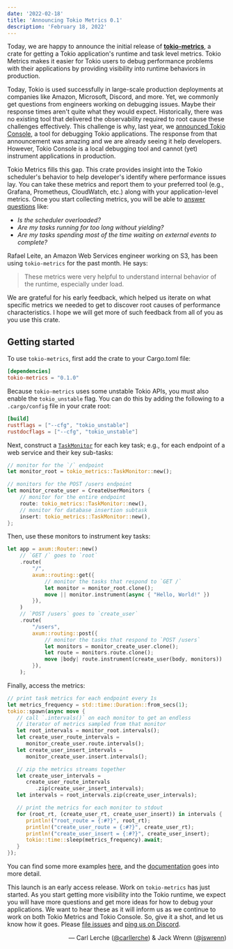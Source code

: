 ```yaml
---
date: '2022-02-18'
title: 'Announcing Tokio Metrics 0.1'
description: 'February 18, 2022'
---
```


Today, we are happy to announce the initial release of
[**tokio-metrics**][crates.io], a crate for getting a Tokio application's
runtime and task level metrics. Tokio Metrics makes it easier for Tokio users to
debug performance problems with their applications by providing visibility into
runtime behaviors in production.

[crates.io]: https://crates.io/crates/tokio-metrics

Today, Tokio is used successfully in large-scale production deployments at
companies like Amazon, Microsoft, Discord, and more. Yet, we commonly get
questions from engineers working on debugging issues. Maybe their response
times aren't quite what they would expect. Historically, there was no existing
tool that delivered the observability required to root cause these challenges
effectively. This challenge is why, last year, we [announced Tokio
Console][console-announcement], a tool for debugging Tokio applications. The
response from that announcement was amazing and we are already seeing it help
developers. However, Tokio Console is a local debugging tool and cannot (yet)
instrument applications in production.

[console-announcement]: ./2021-12-announcing-tokio-console

Tokio Metrics fills this gap. This crate provides insight into the Tokio
scheduler's behavior to help developer's identify where performance issues lay.
You can take these metrics and report them to your preferred tool (e.g.,
Grafana, Prometheus, CloudWatch, etc.) along with your application-level
metrics. Once you start collecting metrics, you will be able to [answer
questions] like:

- _Is the scheduler overloaded?_
- _Are my tasks running for too long without yielding?_
- _Are my tasks spending most of the time waiting on external events to
  complete?_

[answer questions]: https://docs.rs/tokio-metrics/0.1.0/tokio_metrics/struct.TaskMonitor.html#why-are-my-tasks-slow

Rafael Leite, an Amazon Web Services engineer working on S3, has been using
`tokio-metrics` for the past month. He says:

> These metrics were very helpful to understand internal behavior of the
> runtime, especially under load.

We are grateful for his early feedback, which helped us iterate on what
specific metrics we needed to get to discover root causes of performance
characteristics. I hope we will get more of such feedback from all of you as
you use this crate.

## Getting started

To use `tokio-metrics`, first add the crate to your Cargo.toml file:

```toml
[dependencies]
tokio-metrics = "0.1.0"
```

Because `tokio-metrics` uses some unstable Tokio APIs, you must also enable the
`tokio_unstable` flag. You can do this by adding the following to a
`.cargo/config` file in your crate root:

```toml
[build]
rustflags = ["--cfg", "tokio_unstable"]
rustdocflags = ["--cfg", "tokio_unstable"]
```

Next, construct a [`TaskMonitor`] for each key task; e.g., for each endpoint of
a web service and their key sub-tasks:

[`TaskMonitor`]: https://docs.rs/tokio-metrics/0.1.0/tokio_metrics/struct.TaskMonitor.html

```rust
// monitor for the `/` endpoint
let monitor_root = tokio_metrics::TaskMonitor::new();

// monitors for the POST /users endpoint
let monitor_create_user = CreateUserMonitors {
    // monitor for the entire endpoint
    route: tokio_metrics::TaskMonitor::new(),
    // monitor for database insertion subtask
    insert: tokio_metrics::TaskMonitor::new(),
};
```

Then, use these monitors to instrument key tasks:

```rust
let app = axum::Router::new()
    // `GET /` goes to `root`
    .route(
        "/",
        axum::routing::get({
            // monitor the tasks that respond to `GET /`
            let monitor = monitor_root.clone();
            move || monitor.instrument(async { "Hello, World!" })
        }),
    )
    // `POST /users` goes to `create_user`
    .route(
        "/users",
        axum::routing::post({
            // monitor the tasks that respond to `POST /users`
            let monitors = monitor_create_user.clone();
            let route = monitors.route.clone();
            move |body| route.instrument(create_user(body, monitors))
        }),
    );
```

Finally, access the metrics:

```rust
// print task metrics for each endpoint every 1s
let metrics_frequency = std::time::Duration::from_secs(1);
tokio::spawn(async move {
   // call `.intervals()` on each monitor to get an endless
   // iterator of metrics sampled from that monitor
   let root_intervals = monitor_root.intervals();
   let create_user_route_intervals =
      monitor_create_user.route.intervals();
   let create_user_insert_intervals =
      monitor_create_user.insert.intervals();

   // zip the metrics streams together
   let create_user_intervals =
      create_user_route_intervals
         .zip(create_user_insert_intervals);
   let intervals = root_intervals.zip(create_user_intervals);

   // print the metrics for each monitor to stdout
   for (root_rt, (create_user_rt, create_user_insert)) in intervals {
      println!("root_route = {:#?}", root_rt);
      println!("create_user_route = {:#?}", create_user_rt);
      println!("create_user_insert = {:#?}", create_user_insert);
      tokio::time::sleep(metrics_frequency).await;
   }
});
```

You can find some more examples [here][examples], and the
[documentation][docs.rs] goes into more detail.

[examples]: https://github.com/tokio-rs/tokio-metrics/tree/main/examples
[docs.rs]: https://docs.rs/tokio-metrics

This launch is an early access release. Work on `tokio-metrics` has just
started. As you start getting more visibility into the Tokio runtime, we expect
you will have more questions and get more ideas for how to debug your
applications. We want to hear these as it will inform us as we continue to work
on both Tokio Metrics and Tokio Console. So, give it a shot, and let us know
how it goes. Please [file issues][issue-tracker] and [ping us on
Discord][discord].

[issue-tracker]: https://github.com/tokio-rs/tokio-metrics/issues
[discord]: https://discord.gg/tokio

<div style="text-align:right">
   &mdash; Carl Lerche (<a href="https://github.com/carllerche">@carllerche</a>)
   &amp; Jack Wrenn (<a href="https://github.com/jswrenn">@jswrenn</a>)
</div>
